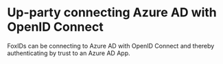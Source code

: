 ﻿# Up-party connecting Azure AD with OpenID Connect

FoxIDs can be connecting to Azure AD with OpenID Connect and thereby authenticating by trust to an Azure AD App.



